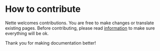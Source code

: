 How to contribute
=================

Nette welcomes contributions. You are free to make changes or translate existing
pages. Before contributing, please read [information](http://nette.org/writing)
to make sure everything will be ok.

Thank you for making documentation better!
